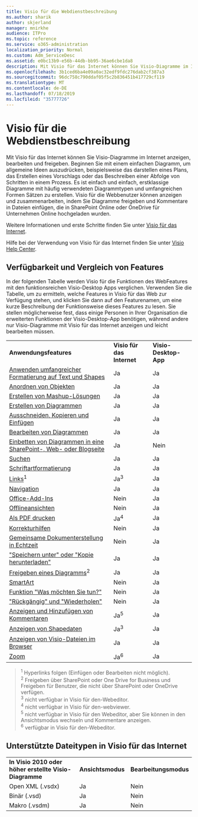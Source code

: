 ```yaml
---
title: Visio für die Webdienstbeschreibung
ms.author: sharik
author: skjerland
manager: mnirkhe
audience: ITPro
ms.topic: reference
ms.service: o365-administration
localization_priority: Normal
ms.custom: Adm_ServiceDesc
ms.assetid: e0bc13b9-e56b-44db-bb95-36ae6cbe1da8
description: Mit Visio für das Internet können Sie Visio-Diagramme im Internet anzeigen, bearbeiten und freigeben. Beginnen Sie mit einem einfachen Diagramm, um allgemeine Ideen auszudrücken, beispielsweise das darstellen eines Plans, das Erstellen eines Vorschlags oder das Beschreiben einer Abfolge von Schritten in einem Prozess. Es ist einfach und einfach, erstklassige Diagramme mit häufig verwendeten Diagrammtypen und umfangreichen Formen Sätzen zu erstellen. Visio für die Webbenutzer können anzeigen und zusammenarbeiten, indem Sie Diagramme freigeben und Kommentare in Dateien einfügen, die in SharePoint Online oder OneDrive für Unternehmen Online hochgeladen wurden.
ms.openlocfilehash: 3b1ced6ba4e09a0ac32edf9fdc276dab2cf387a3
ms.sourcegitcommit: 96dc758c790ddaf05f5c2b836451b417729cf119
ms.translationtype: MT
ms.contentlocale: de-DE
ms.lasthandoff: 07/18/2019
ms.locfileid: "35777726"
---
```

# <a name="visio-for-the-web-service-description"></a>Visio für die Webdienstbeschreibung

Mit Visio für das Internet können Sie Visio-Diagramme im Internet anzeigen, bearbeiten und freigeben. Beginnen Sie mit einem einfachen Diagramm, um allgemeine Ideen auszudrücken, beispielsweise das darstellen eines Plans, das Erstellen eines Vorschlags oder das Beschreiben einer Abfolge von Schritten in einem Prozess. Es ist einfach und einfach, erstklassige Diagramme mit häufig verwendeten Diagrammtypen und umfangreichen Formen Sätzen zu erstellen. Visio für die Webbenutzer können anzeigen und zusammenarbeiten, indem Sie Diagramme freigeben und Kommentare in Dateien einfügen, die in SharePoint Online oder OneDrive für Unternehmen Online hochgeladen wurden.
  
Weitere Informationen und erste Schritte finden Sie unter [Visio für das Internet](https://products.office.com/en-US/visio/visio-online).
  
Hilfe bei der Verwendung von Visio für das Internet finden Sie unter [Visio Help Center](https://support.office.com/visio).
  
## <a name="feature-availability-and-comparison"></a>Verfügbarkeit und Vergleich von Features

In der folgenden Tabelle werden Visio für die Funktionen des WebFeatures mit den funktionsreichen Visio-Desktop Apps verglichen. Verwenden Sie die Tabelle, um zu ermitteln, welche Features in Visio für das Web zur Verfügung stehen, und klicken Sie dann auf den Featurenamen, um eine kurze Beschreibung der Funktionsweise dieses Features zu lesen. Sie stellen möglicherweise fest, dass einige Personen in Ihrer Organisation die erweiterten Funktionen der Visio-Desktop-App benötigen, während andere nur Visio-Diagramme mit Visio für das Internet anzeigen und leicht bearbeiten müssen. 
  
||||
|:-----|:-----|:-----|
|**Anwendungsfeatures** <br/> |**Visio für das Internet** <br/> |**Visio-Desktop-App** <br/> |
|[Anwenden umfangreicher Formatierung auf Text und Shapes](visio-online.md#BM_1) <br/> |Ja  <br/> |Ja  <br/> |
|[Anordnen von Objekten](visio-online.md#BM_2) <br/> |Ja  <br/> |Ja  <br/> |
|[Erstellen von Mashup-Lösungen](visio-online.md#BM_3) <br/> |Ja  <br/> |Ja  <br/> |
|[Erstellen von Diagrammen](visio-online.md#BM_4) <br/> |Ja  <br/> |Ja  <br/> |
|[Ausschneiden, Kopieren und Einfügen](visio-online.md#BM_5) <br/> |Ja  <br/> |Ja  <br/> |
|[Bearbeiten von Diagrammen](visio-online.md#BM_6) <br/> |Ja  <br/> |Ja  <br/> |
|[Einbetten von Diagrammen in eine SharePoint-, Web- oder Blogseite](visio-online.md#BM_7) <br/> |Ja  <br/> |Nein  <br/> |
|[Suchen](visio-online.md#BM_8) <br/> |Ja  <br/> |Ja  <br/> |
|[Schriftartformatierung](visio-online.md#BM_9) <br/> |Ja  <br/> |Ja  <br/> |
|[Links](visio-online.md#BM_10)<sup>1</sup> <br/> |Ja<sup>3</sup> <br/> |Ja  <br/> |
|[Navigation](visio-online.md#BM_11) <br/> |Ja  <br/> |Ja  <br/> |
|[Office-Add-Ins](visio-online.md#BM_12) <br/> |Nein  <br/> |Ja  <br/> |
|[Offlineansichten](visio-online.md#BM_13) <br/> |Nein  <br/> |Ja  <br/> |
|[Als PDF drucken](visio-online.md#BM_14) <br/> |Ja<sup>4</sup> <br/> |Ja  <br/> |
|[Korrekturhilfen](visio-online.md#BM_15) <br/> |Nein  <br/> |Ja  <br/> |
|[Gemeinsame Dokumenterstellung in Echtzeit](visio-online.md#BM_16) <br/> |Nein  <br/> |Ja  <br/> |
|["Speichern unter" oder "Kopie herunterladen"](visio-online.md#BM_17) <br/> |Ja  <br/> |Ja  <br/> |
|[Freigeben eines Diagramms](visio-online.md#BM_18)<sup>2</sup> <br/> |Ja  <br/> |Ja  <br/> |
|[SmartArt](visio-online.md#BM_19) <br/> |Nein  <br/> |Ja  <br/> |
|[Funktion "Was möchten Sie tun?"](visio-online.md#BM_20) <br/> |Nein  <br/> |Ja  <br/> |
|["Rückgängig" und "Wiederholen"](visio-online.md#BM_21) <br/> |Nein  <br/> |Ja  <br/> |
|[Anzeigen und Hinzufügen von Kommentaren](visio-online.md#BM_22) <br/> |Ja<sup>5</sup> <br/> |Ja  <br/> |
|[Anzeigen von Shapedaten](visio-online.md#BM_23) <br/> |Ja<sup>3</sup> <br/> |Ja  <br/> |
|[Anzeigen von Visio-Dateien im Browser](visio-online.md#BM_24) <br/> |Ja  <br/> |Ja  <br/> |
|[Zoom](visio-online.md#BM_25) <br/> |Ja<sup>6</sup> <br/> |Ja  <br/> |
   
> <sup>1</sup> Hyperlinks folgen (Einfügen oder Bearbeiten nicht möglich). 
<br/><sup>2</sup> Freigeben über SharePoint oder One Drive for Business und Freigeben für Benutzer, die nicht über SharePoint oder OneDrive verfügen. 
<br/> <sup>3</sup> nicht verfügbar in Visio für den-Webeditor.
<br/><sup>4</sup> nicht verfügbar in Visio für den-webviewer. 
<br/><sup>5</sup> nicht verfügbar in Visio für den Webeditor, aber Sie können in den Ansichtsmodus wechseln und Kommentare anzeigen. 
<br/><sup>6</sup> verfügbar in Visio für den-Webeditor. 
  
## <a name="supported-file-types-in-visio-for-the-web"></a>Unterstützte Dateitypen in Visio für das Internet

||||
|:-----|:-----|:-----|
|**In Visio 2010 oder höher erstellte Visio-Diagramme** <br/> |**Ansichtsmodus** <br/> |**Bearbeitungsmodus** <br/> |
|Open XML (.vsdx)  <br/> |Ja  <br/> |Nein  <br/> |
|Binär (.vsd)  <br/> |Ja  <br/> |Nein  <br/> |
|Makro (.vsdm)  <br/> |Ja  <br/> |Nein  <br/> |
   

